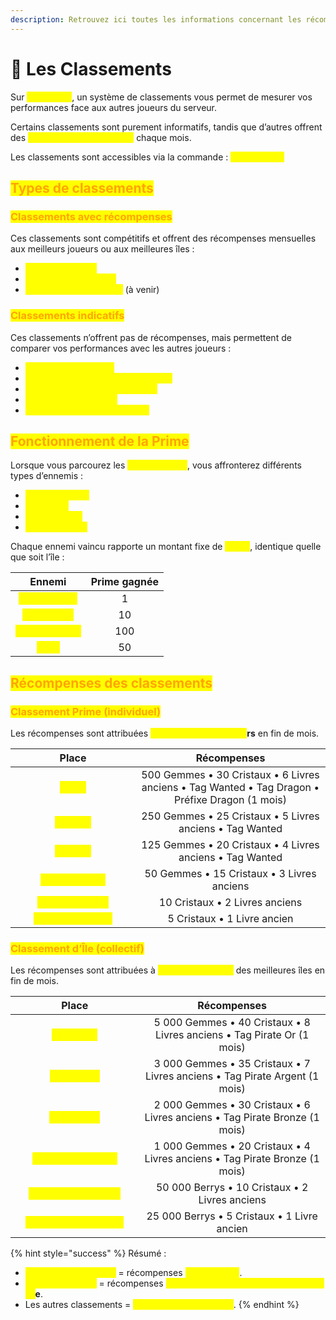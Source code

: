 ```yaml
---
description: Retrouvez ici toutes les informations concernant les récompenses
---
```


# 🥇 Les Classements

Sur <mark style="color:yellow;">**MinePiece**</mark>, un système de classements vous permet de mesurer vos performances face aux autres joueurs du serveur.

Certains classements sont purement informatifs, tandis que d’autres offrent des <mark style="color:yellow;">**récompenses exclusives**</mark> chaque mois.

Les classements sont accessibles via la commande : <mark style="color:yellow;">**`/classements`**</mark>

## <mark style="color:orange;">Types de classements</mark>

### <mark style="color:orange;">Classements avec récompenses</mark>

Ces classements sont compétitifs et offrent des récompenses mensuelles aux meilleurs joueurs ou aux meilleures îles :

* <mark style="color:yellow;">**Classement d’Île**</mark>
* <mark style="color:yellow;">**Classement de Prime**</mark>
* <mark style="color:yellow;">**Classement saisonnier**</mark> (à venir)

### <mark style="color:orange;">Classements indicatifs</mark>

Ces classements n’offrent pas de récompenses, mais permettent de comparer vos performances avec les autres joueurs :

* <mark style="color:yellow;">**Classement d’Argent**</mark>
* <mark style="color:yellow;">**Classement du niveau des joueurs**</mark>
* <mark style="color:yellow;">**Classement des monstres tués**</mark>
* <mark style="color:yellow;">**Classement de Pêche**</mark>
* <mark style="color:yellow;">**Classement par temps de jeu**</mark>

## <mark style="color:orange;">Fonctionnement de la Prime</mark>

Lorsque vous parcourez les <mark style="color:yellow;">**îles aventures**</mark>, vous affronterez différents types d’ennemis :

* <mark style="color:yellow;">**Mobs normaux**</mark>
* <mark style="color:yellow;">**Mini-boss**</mark>
* <mark style="color:yellow;">**Boss de zone**</mark>
* <mark style="color:yellow;">**Boss invoqués**</mark>

Chaque ennemi vaincu rapporte un montant fixe de <mark style="color:yellow;">**Prime**</mark>, identique quelle que soit l’île :

|                        Ennemi                       | Prime gagnée |
| :-------------------------------------------------: | :----------: |
|  <mark style="color:yellow;">**Mob normal**</mark>  |       1      |
|   <mark style="color:yellow;">**Mini-boss**</mark>  |      10      |
| <mark style="color:yellow;">**Boss de zone**</mark> |      100     |
|       <mark style="color:yellow;">Boss</mark>       |      50      |

## <mark style="color:orange;">Récompenses des classements</mark>

### <mark style="color:orange;">Classement Prime (individuel)</mark>

Les récompenses sont attribuées <mark style="color:yellow;">**aux 50 meilleurs joueu**</mark>**rs** en fin de mois.

<table><thead><tr><th width="184.015625" align="center">Place</th><th align="center" valign="top">Récompenses</th></tr></thead><tbody><tr><td align="center"><mark style="color:yellow;"><strong>🥇 1er</strong></mark></td><td align="center" valign="top">500 Gemmes • 30 Cristaux • 6 Livres anciens • Tag Wanted • Tag Dragon • Préfixe Dragon (1 mois)</td></tr><tr><td align="center"><mark style="color:yellow;"><strong>🥈 2ème</strong></mark></td><td align="center" valign="top">250 Gemmes • 25 Cristaux • 5 Livres anciens • Tag Wanted</td></tr><tr><td align="center"><mark style="color:yellow;"><strong>🥉 3ème</strong></mark></td><td align="center" valign="top">125 Gemmes • 20 Cristaux • 4 Livres anciens • Tag Wanted</td></tr><tr><td align="center"><mark style="color:yellow;"><strong>4ème – 5ème</strong></mark></td><td align="center" valign="top">50 Gemmes • 15 Cristaux • 3 Livres anciens</td></tr><tr><td align="center"><mark style="color:yellow;"><strong>6ème – 15ème</strong></mark></td><td align="center" valign="top">10 Cristaux • 2 Livres anciens</td></tr><tr><td align="center"><mark style="color:yellow;"><strong>16ème – 50ème</strong></mark></td><td align="center" valign="top">5 Cristaux • 1 Livre ancien</td></tr></tbody></table>

### <mark style="color:orange;">Classement d’Île (collectif)</mark>

Les récompenses sont attribuées à <mark style="color:yellow;">**tous les membres**</mark> des meilleures îles en fin de mois.

<table><thead><tr><th width="189.390625" align="center">Place</th><th align="center">Récompenses</th></tr></thead><tbody><tr><td align="center"><mark style="color:yellow;"><strong>🥇 1ère Île</strong></mark></td><td align="center">5 000 Gemmes • 40 Cristaux • 8 Livres anciens • Tag Pirate Or (1 mois)</td></tr><tr><td align="center"><mark style="color:yellow;">🥈 2ème Île</mark></td><td align="center">3 000 Gemmes • 35 Cristaux • 7 Livres anciens • Tag Pirate Argent (1 mois)</td></tr><tr><td align="center"><mark style="color:yellow;"><strong>🥉 3ème Île</strong></mark></td><td align="center">2 000 Gemmes • 30 Cristaux • 6 Livres anciens • Tag Pirate Bronze (1 mois)</td></tr><tr><td align="center"><mark style="color:yellow;"><strong>4ème – 5ème Îles</strong></mark></td><td align="center">1 000 Gemmes • 20 Cristaux • 4 Livres anciens • Tag Pirate Bronze (1 mois)</td></tr><tr><td align="center"><mark style="color:yellow;"><strong>6ème – 15ème Îles</strong></mark></td><td align="center">50 000 Berrys • 10 Cristaux • 2 Livres anciens</td></tr><tr><td align="center"><mark style="color:yellow;"><strong>16ème – 25ème Îles</strong></mark></td><td align="center">25 000 Berrys • 5 Cristaux • 1 Livre ancien</td></tr></tbody></table>

{% hint style="success" %}
Résumé :

* <mark style="color:yellow;">**Classement de Prime**</mark> = récompenses <mark style="color:yellow;">**individuelles**</mark>.
* <mark style="color:yellow;">**Classement d’Île**</mark> = récompenses <mark style="color:yellow;">**partagées entre tous les membres de l’îl**</mark>**e**.
* Les autres classements = <mark style="color:yellow;">**informatifs uniquement**</mark>.
{% endhint %}
